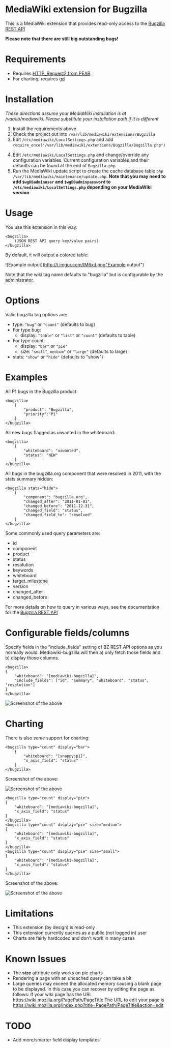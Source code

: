 MediaWiki extension for Bugzilla
================================

This is a MediaWiki extension that provides read-only access to the 
[Bugzilla REST API](https://wiki.mozilla.org/Bugzilla:REST_API) 

__Please note that there are still big outstanding bugs!__

Requirements
================================

* Requires <a href="http://pear.php.net/package/HTTP_Request2">HTTP_Request2 from PEAR</a>
* For charting, requires <a href="http://libgd.bitbucket.org/">gd</a>

Installation
================================

*These directions assume your MediaWiki installation is at /var/lib/mediawiki.
Please substitute your installation path if it is different*

1. Install the requirements above
2. Check the project out into `/var/lib/mediawiki/extensions/Bugzilla`
3. Edit `/etc/mediawiki/LocalSettings.php` and add
   `require_once("/var/lib/mediawiki/extensions/Bugzilla/Bugzilla.php");`
4. Edit `/etc/mediawiki/LocalSettings.php` and change/override any
configuration variables. Current configuration variables and their defaults
can be found at the end of `Bugzilla.php`
5. Run the MediaWiki update script to create the cache database table 
   `php /var/lib/mediawiki/maintenance/update.php`. __Note that you may need to
   add `$wgDBadminuser` and `$wgDBadminpassword` to 
   `/etc/mediawiki/LocalSettings.php` depending on your MediaWiki version__

Usage
================================

You use this extension in this way:

    <bugzilla>
        (JSON REST API query key/value pairs)
    </bugzilla>

By default, it will output a colored table:

![Example output](http://i.imgur.com/IM6xd.png"Example output")

Note that the wiki tag name defaults to "bugzilla" but is 
configurable by the administrator.

Options
================================

Valid bugzilla tag options are:

* type: ``"bug"`` or ``"count"`` (defaults to bug)
* For type bug:
    * display: ``"table"`` or ``"list"`` or `"count"` (defaults to table)
* For type count:
    * display: ``"bar"`` or ``"pie"``
    * size: ``"small"``, ``medium"`` or ``"large"`` (defaults to large)
* stats: ``"show"`` or ``"hide"`` (defaults to "show")


Examples
================================

All P1 bugs in the Bugzilla product:

    <bugzilla>
        {
            "product": "Bugzilla",
            "priority":"P1"
        }
    </bugzilla>

All new bugs flagged as uiwanted in the whiteboard:

    <bugzilla>
    	{
    	    "whiteboard": "uiwanted",
    	    "status": "NEW"
        }
    </bugzilla>

All bugs in the bugzilla.org component that were resolved in 2011,
with the stats summary hidden:	

    <bugzilla stats="hide">
        {
            "component": "bugzilla.org",
            "changed_after": "2011-01-01",
            "changed_before": "2011-12-31",
            "changed_field": "status",
            "changed_field_to": "resolved"
        }
    </bugzilla>

Some commonly used query parameters are:

* id
* component
* product
* status
* resolution
* keywords
* whiteboard
* target_milestone
* version
* changed_after
* changed_before

For more details on how to query in various ways, see the documentation for
the [Bugzilla REST API](https://wiki.mozilla.org/Bugzilla:REST_API)


Configurable fields/columns
================================

Specify fields in the "include_fields" setting of BZ REST API options as you 
normally would. Mediawiki-bugzilla will then a) only fetch those fields 
and b) display those columns.

    <bugzilla>
    {
        "whiteboard": "[mediawiki-bugzilla]",
        "include_fields": ["id", "summary", "whiteboard", "status", "resolution"]
    }
    </bugzilla>

![Screenshot of the above](http://i.imgur.com/p3u7r.png "Screenshot of the above")


Charting
================================

There is also _some_ support for charting:

    <bugzilla type="count" display="bar">
        {
            "whiteboard": "[snappy:p1]",
            "x_axis_field": "status"
        }
    </bugzilla>

Screenshot of the above:

![Screenshot of the above](http://i.imgur.com/tDUZ1.png "Screenshot of the above")

    <bugzilla type="count" display="pie">
    {
        "whiteboard": "[mediawiki-bugzilla]",
        "x_axis_field": "status"
    }
    </bugzilla>
    <bugzilla type="count" display="pie" size="medium">
    {
        "whiteboard": "[mediawiki-bugzilla]",
        "x_axis_field": "status"
    }
    </bugzilla>
    <bugzilla type="count" display="pie" size="small">
    {
        "whiteboard": "[mediawiki-bugzilla]",
        "x_axis_field": "status"
    }
    </bugzilla>

Screenshot of the above:

![Screenshot of the above](http://i.imgur.com/mobHA.png "Screenshot of the above")


Limitations
================================

* This extension (by design) is read-only
* This extension currently queries as a public (not logged in) user
* Charts are fairly hardcoded and don't work in many cases

Known Issues
================================
* The __size__ attribute only works on pie charts
* Rendering a page with an uncached query can take a bit
* Large queries may exceed the allocated memory causing a blank page to be displayed. In this case you can recover by editing the page as follows:
If your wiki page has the URL 
    https://wiki.mozilla.org/PagePath/PageTitle
The URL to edit your page is 
    https://wiki.mozilla.org/index.php?title=PagePath/PageTitle&action=edit

TODO
================================
* Add more/smarter field display templates
